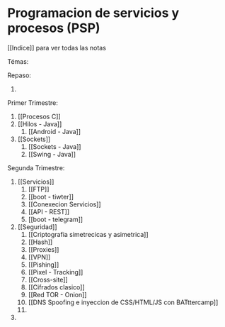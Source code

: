 # Programacion de servicios y procesos (PSP)

[[Indice]]  para ver todas las notas


Témas:

Repaso:

1. 


Primer Trimestre:

1. [[Procesos C]]
2. [[Hilos - Java]]
	1. [[Android - Java]]
3. [[Sockets]] 
	1. [[Sockets - Java]]
	2. [[Swing - Java]]



Segunda Trimestre:

1. [[Servicios]]
	1. [[FTP]]
	2. [[boot - tiwter]]
	3. [[Conexecion Servicios]]
	4. [[API - REST]]
	5. [[boot - telegram]]
3. [[Seguridad]]
	1. [[Criptografia simetrecicas y asimetrica]]
	2. [[Hash]]
	3. [[Proxies]]
	4. [[VPN]]
	5. [[Pishing]]
	6. [[Pixel - Tracking]]
	7. [[Cross-site]]
	8. [[Cifrados clasico]]
	9. [[Red TOR - Onion]]
	10. [[DNS Spoofing e inyeccion de CSS/HTML/JS con BATttercamp]]
	11. 
4. 








